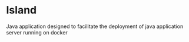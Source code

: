 # Island
Java application designed to facilitate the deployment of java application server running on docker
